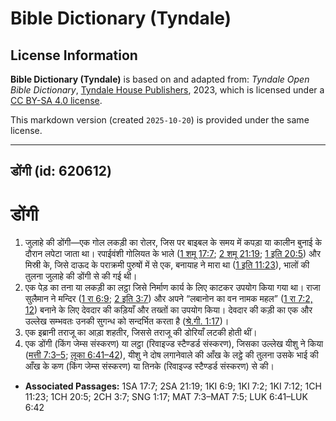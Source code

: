 # Bible Dictionary (Tyndale)

## License Information

**Bible Dictionary (Tyndale)** is based on and adapted from: _Tyndale Open Bible Dictionary_, [Tyndale House Publishers](https://tyndaleopenresources.com/), 2023, which is licensed under a [CC BY-SA 4.0 license](https://creativecommons.org/licenses/by-sa/4.0/legalcode.en).

This markdown version (created `2025-10-20`) is provided under the same license.



--------------------------------

## डोंगी (id: 620612)

डोंगी
=====

1. जुलाहे की डोंगी—एक गोल लकड़ी का रोलर, जिस पर बाइबल के समय में कपड़ा या कालीन बुनाई के दौरान लपेटा जाता था। रपाईवंशी गोलियत के भाले ([1 शमू 17:7](https://ref.ly/1Sam17:7); [2 शमू 21:19](https://ref.ly/2Sam21:19); [1 इति 20:5](https://ref.ly/1Chr20:5)) और मिस्री के, जिसे दाऊद के पराक्रमी पुरुषों में से एक, बनायाह ने मारा था ([1 इति 11:23](https://ref.ly/1Chr11:23)), भालों की तुलना जुलाहे की डोंगी से की गई थी।
2. एक पेड़ का तना या लकड़ी का लट्ठा जिसे निर्माण कार्य के लिए काटकर उपयोग किया गया था। राजा सुलैमान ने मन्दिर ([1 रा 6:9](https://ref.ly/1Kgs6:9); [2 इति 3:7](https://ref.ly/2Chr3:7)) और अपने “लबानोन का वन नामक महल” ([1 रा 7:2, 12](https://ref.ly/1Kgs7:2,1Kgs7:12)) बनाने के लिए देवदार की कड़ियाँ और तख्तों का उपयोग किया। देवदार की कड़ी का एक और उल्लेख सम्भवतः उनकी सुगन्ध को सन्दर्भित करता है ([श्रे.गी. 1:17](https://ref.ly/Song1:17))।
3. एक इब्रानी तराजू का आड़ा शहतीर, जिससे तराजू की डोरियाँ लटकी होती थीं।
4. एक डोंगी (किंग जेम्स संस्करण) या लट्ठा (रिवाइज्ड स्टैण्डर्ड संस्करण), जिसका उल्लेख यीशु ने किया ([मत्ती 7:3–5](https://ref.ly/Matt7:3-Matt7:5); [लूका 6:41–42](https://ref.ly/Luke6:41-Luke6:42)), यीशु ने दोष लगानेवाले की आँख के लट्ठे की तुलना उसके भाई की आँख के कण (किंग जेम्स संस्करण) या तिनके (रिवाइज्ड स्टैण्डर्ड संस्करण) से की।

* **Associated Passages:** 1SA 17:7; 2SA 21:19; 1KI 6:9; 1KI 7:2; 1KI 7:12; 1CH 11:23; 1CH 20:5; 2CH 3:7; SNG 1:17; MAT 7:3–MAT 7:5; LUK 6:41–LUK 6:42


